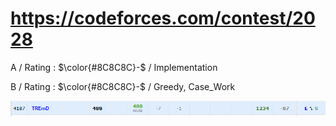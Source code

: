 # https://codeforces.com/contest/2028

A / Rating : $\color{#8C8C8C}-$ / Implementation

B / Rating : $\color{#8C8C8C}-$ / Greedy, Case_Work

![My Image](https://github.com/kss418/Codeforces/blob/main/Images/986.png)
